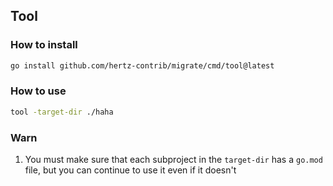## Tool

### How to install

```bash
go install github.com/hertz-contrib/migrate/cmd/tool@latest
```

### How to use

```bash
tool -target-dir ./haha
```

### Warn

1. You must make sure that each subproject in the `target-dir` has a `go.mod` file, but you can continue to use it even if it doesn't
